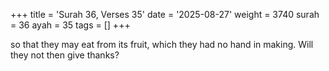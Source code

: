 +++
title = 'Surah 36, Verses 35'
date = '2025-08-27'
weight = 3740
surah = 36
ayah = 35
tags = []
+++

so that they may eat from its fruit, which they had no hand in making. Will they not then give thanks?